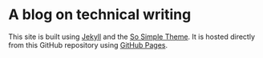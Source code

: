 # A blog on technical writing

This site is built using [Jekyll](https://jekyllrb.com/) and the [So Simple
Theme](https://github.com/mmistakes/so-simple-theme). It is hosted directly from
this GitHub repository using [GitHub Pages](https://pages.github.com/).
